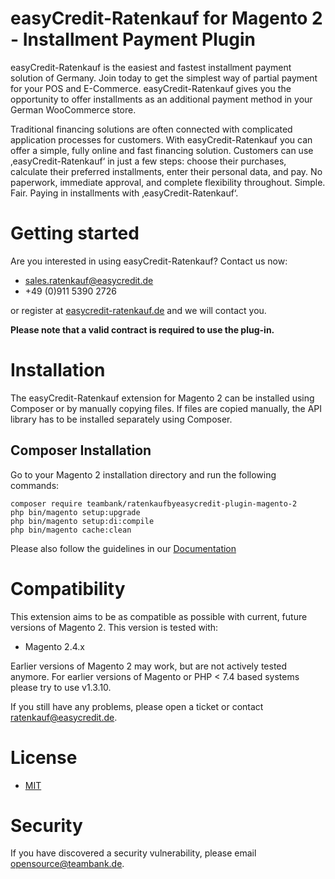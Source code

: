 # easyCredit-Ratenkauf for Magento 2 - Installment Payment Plugin

easyCredit-Ratenkauf is the easiest and fastest installment payment solution of Germany. Join today to get the simplest way of partial payment for your POS and E-Commerce. easyCredit-Ratenkauf gives you the opportunity to offer installments as an additional payment method in your German WooCommerce store.

Traditional financing solutions are often connected with complicated application processes for customers. With easyCredit-Ratenkauf you can offer a simple, fully online and fast financing solution. Customers can use ‚easyCredit-Ratenkauf‘ in just a few steps: choose their purchases, calculate their preferred installments, enter their personal data, and pay. No paperwork, immediate approval, and complete flexibility throughout. Simple. Fair. Paying in installments with ‚easyCredit-Ratenkauf‘.

# Getting started
Are you interested in using easyCredit-Ratenkauf? Contact us now:
* [sales.ratenkauf@easycredit.de](https://store.shopware.com/en/easyc36021249341f/ratenkauf-by-easycredit.html#)
* +49 (0)911 5390 2726

or register at [easycredit-ratenkauf.de](https://www.easycredit-ratenkauf.de/registrierung.htm) and we will contact you.

**Please note that a valid contract is required to use the plug-in.**

# Installation

The easyCredit-Ratenkauf extension for Magento 2 can be installed using Composer or by manually copying files. If files are copied manually, the API library has to be installed separately using Composer.

## Composer Installation 

Go to your Magento 2 installation directory and run the following commands:

	composer require teambank/ratenkaufbyeasycredit-plugin-magento-2
	php bin/magento setup:upgrade
	php bin/magento setup:di:compile
	php bin/magento cache:clean

Please also follow the guidelines in our [Documentation](https://netzkollektiv.com/docs/ratenkaufbyeasycredit-magento2/)

# Compatibility

This extension aims to be as compatible as possible with current, future versions of Magento 2. This version is tested with:

* Magento 2.4.x

Earlier versions of Magento 2 may work, but are not actively tested anymore. For earlier versions of Magento or PHP < 7.4 based systems please try to use v1.3.10.

If you still have any problems, please open a ticket or contact [ratenkauf@easycredit.de](mailto:ratenkauf@easycredit.de).

# License

* [MIT](https://opensource.org/licenses/MIT)

# Security
If you have discovered a security vulnerability, please email [opensource@teambank.de](mailto:opensource@teambank.de).
